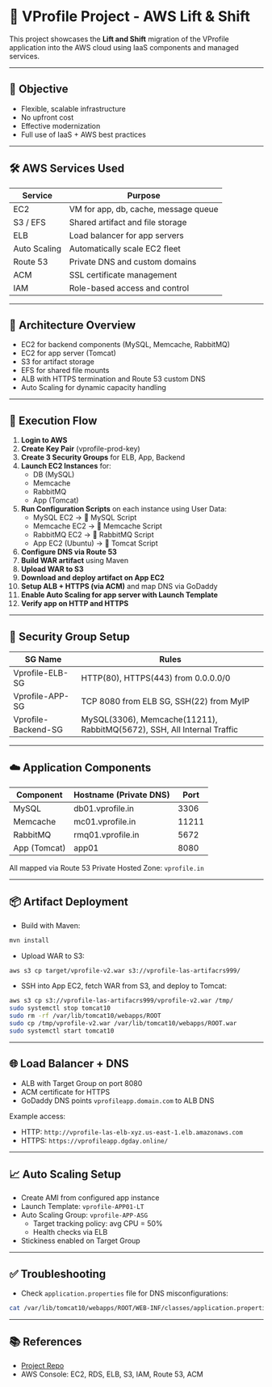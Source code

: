 
# 🚀 VProfile Project - AWS Lift & Shift

This project showcases the **Lift and Shift** migration of the VProfile application into the AWS cloud using IaaS components and managed services.

---

## 🎯 Objective

- Flexible, scalable infrastructure
- No upfront cost
- Effective modernization
- Full use of IaaS + AWS best practices

---

## 🛠 AWS Services Used

| Service         | Purpose                               |
|------------------|----------------------------------------|
| EC2             | VM for app, db, cache, message queue   |
| S3 / EFS        | Shared artifact and file storage       |
| ELB             | Load balancer for app servers          |
| Auto Scaling    | Automatically scale EC2 fleet          |
| Route 53        | Private DNS and custom domains         |
| ACM             | SSL certificate management             |
| IAM             | Role-based access and control          |

---

## 🧱 Architecture Overview

- EC2 for backend components (MySQL, Memcache, RabbitMQ)
- EC2 for app server (Tomcat)
- S3 for artifact storage
- EFS for shared file mounts
- ALB with HTTPS termination and Route 53 custom DNS
- Auto Scaling for dynamic capacity handling

---

## 🔄 Execution Flow

1. **Login to AWS**
2. **Create Key Pair** (vprofile-prod-key)
3. **Create 3 Security Groups** for ELB, App, Backend
4. **Launch EC2 Instances** for:
   - DB (MySQL)
   - Memcache
   - RabbitMQ
   - App (Tomcat)
5. **Run Configuration Scripts** on each instance using User Data:
   - MySQL EC2 → 📝 MySQL Script
   - Memcache EC2 → 📝 Memcache Script
   - RabbitMQ EC2 → 📝 RabbitMQ Script
   - App EC2 (Ubuntu) → 📝 Tomcat Script
6. **Configure DNS via Route 53**
7. **Build WAR artifact** using Maven
8. **Upload WAR to S3**
9. **Download and deploy artifact on App EC2**
10. **Setup ALB + HTTPS (via ACM)** and map DNS via GoDaddy
11. **Enable Auto Scaling for app server with Launch Template**
12. **Verify app on HTTP and HTTPS**

---

## 🔐 Security Group Setup

| SG Name            | Rules                                                                  |
|--------------------|------------------------------------------------------------------------|
| Vprofile-ELB-SG    | HTTP(80), HTTPS(443) from 0.0.0.0/0                                     |
| Vprofile-APP-SG    | TCP 8080 from ELB SG, SSH(22) from MyIP                                |
| Vprofile-Backend-SG| MySQL(3306), Memcache(11211), RabbitMQ(5672), SSH, All Internal Traffic |

---

## ☁️ Application Components

| Component     | Hostname (Private DNS)  | Port    |
|---------------|--------------------------|---------|
| MySQL         | db01.vprofile.in         | 3306    |
| Memcache      | mc01.vprofile.in         | 11211   |
| RabbitMQ      | rmq01.vprofile.in        | 5672    |
| App (Tomcat)  | app01                    | 8080    |

All mapped via Route 53 Private Hosted Zone: `vprofile.in`

---

## 📦 Artifact Deployment

- Build with Maven:
```bash
mvn install
```
- Upload WAR to S3:
```bash
aws s3 cp target/vprofile-v2.war s3://vprofile-las-artifacrs999/
```
- SSH into App EC2, fetch WAR from S3, and deploy to Tomcat:
```bash
aws s3 cp s3://vprofile-las-artifacrs999/vprofile-v2.war /tmp/
sudo systemctl stop tomcat10
sudo rm -rf /var/lib/tomcat10/webapps/ROOT
sudo cp /tmp/vprofile-v2.war /var/lib/tomcat10/webapps/ROOT.war
sudo systemctl start tomcat10
```

---

## 🌐 Load Balancer + DNS

- ALB with Target Group on port 8080
- ACM certificate for HTTPS
- GoDaddy DNS points `vprofileapp.domain.com` to ALB DNS

Example access:
- HTTP: `http://vprofile-las-elb-xyz.us-east-1.elb.amazonaws.com`
- HTTPS: `https://vprofileapp.dgday.online/`

---

## 📈 Auto Scaling Setup

- Create AMI from configured app instance
- Launch Template: `vprofile-APP01-LT`
- Auto Scaling Group: `vprofile-APP-ASG`
  - Target tracking policy: avg CPU = 50%
  - Health checks via ELB
- Stickiness enabled on Target Group

---

## ✅ Troubleshooting

- Check `application.properties` file for DNS misconfigurations:
```bash
cat /var/lib/tomcat10/webapps/ROOT/WEB-INF/classes/application.properties
```

---

## 📚 References

- [Project Repo](https://github.com/hkhcoder/vprofile-project/tree/awsliftandshift)
- AWS Console: EC2, RDS, ELB, S3, IAM, Route 53, ACM
